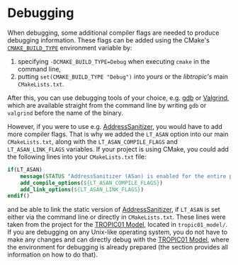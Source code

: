 # Debugging
When debugging, some additional compiler flags are needed to produce debugging information. These flags can be added using the CMake's [`CMAKE_BUILD_TYPE`](https://cmake.org/cmake/help/latest/variable/CMAKE_BUILD_TYPE.html) environment variable by:

1. specifying `-DCMAKE_BUILD_TYPE=Debug` when executing `cmake` in the command line,
2. putting `set(CMAKE_BUILD_TYPE "Debug")` into *yours* or the *libtropic's* main `CMakeLists.txt`.

After this, you can use debugging tools of your choice, e.g. [gdb](https://www.gnu.org/savannah-checkouts/gnu/gdb/index.html) or [Valgrind](https://valgrind.org/), which are available straight from the command line by writing `gdb` or `valgrind` before the name of the binary.

However, if you were to use e.g. [AddressSanitizer](https://github.com/google/sanitizers/wiki/addresssanitizer), you would have to add more compiler flags. That is why we added the `LT_ASAN` option into our main `CMakeLists.txt`, along with the `LT_ASAN_COMPILE_FLAGS` and `LT_ASAN_LINK_FLAGS` variables. If your project is using CMake, you could add the following lines into your `CMakeLists.txt` file:
```cmake
if(LT_ASAN)
    message(STATUS "AddressSanitizer (ASan) is enabled for the entire project.")
    add_compile_options(${LT_ASAN_COMPILE_FLAGS})
    add_link_options(${LT_ASAN_LINK_FLAGS})
endif()
```
and be able to link the static version of [AddressSanitizer](https://github.com/google/sanitizers/wiki/addresssanitizer), if `LT_ASAN` is set either via the command line or directly in `CMakeLists.txt`. These lines were taken from the project for the [TROPIC01 Model](../other/tropic01_model.md), located in `tropic01_model/`. If you are debugging on any Unix-like operating system, you do not have to make any changes and can directly debug with the [TROPIC01 Model](../other/tropic01_model.md), where the environment for debugging is already prepared (the section provides all information on how to do that).